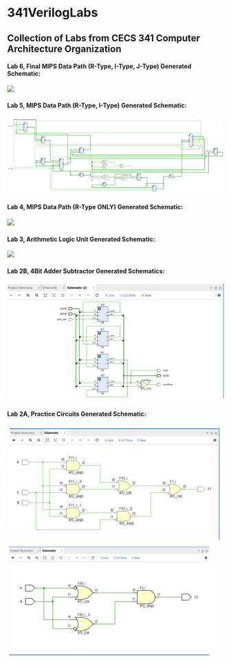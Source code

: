 # 341VerilogLabs
<h2>Collection of Labs from CECS 341 Computer Architecture Organization</h2>

<h4> Lab 6, Final MIPS Data Path (R-Type, I-Type, J-Type) Generated Schematic:</h4>
<img src = #>

<h4>Lab 5, MIPS Data Path (R-Type, I-Type) Generated Schematic:</h4>
<img src = https://github.com/JFraire1/341VerilogLabs/blob/main/images/Lab5Schematic.png>

<h4>Lab 4, MIPS Data Path (R-Type ONLY) Generated Schematic:</h4>
<img src = #>

<h4>Lab 3, Arithmetic Logic Unit Generated Schematic:</h4>
<img src = #>

<h4>Lab 2B, 4Bit Adder Subtractor Generated Schematics:</h4>
<img src = https://github.com/JFraire1/341VerilogLabs/blob/main/images/Lab2BSchematic.png>

<h4>Lab 2A, Practice Circuits Generated Schematic:</h4>
<img src = https://github.com/JFraire1/341VerilogLabs/blob/main/images/Lab2ASchematic1.png>

<img src = https://github.com/JFraire1/341VerilogLabs/blob/main/images/Lab2ASchematic2.png>
